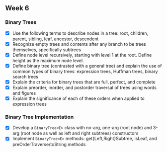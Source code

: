## Week 6

### Binary Trees

* [X] Use the following terms to describe nodes in a tree: root, children, parent, sibling, leaf, ancestor, descendent
* [X] Recognize empty trees and contents after any branch to be trees themselves, specifically subtrees
* [X] Define node level recursively, starting with level 1 at the root. Define height as the maximum node level.
* [X] Define binary tree (contrasted with a general tree) and explain the use of common types of binary trees: expression trees, Huffman trees, binary search trees
* [X] Explain the criteria for binary trees that are full, perfect, and complete
* [x] Explain preorder, inorder, and postorder traversal of trees using words and figures
* [X] Explain the significance of each of these orders when applied to expression trees

### Binary Tree Implementation

* [X] Develop a `BinaryTree<E>` class with no-arg, one-arg (root node) and 3-arg (root node as well as left and right subtrees) constructors
* [X] Implement `BinaryTree<E>` methods: get{Left,Right}Subtree, isLeaf, and preOrderTraverse/toString methods
